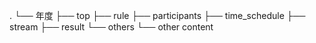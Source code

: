 .
└── 年度
    ├── top
    ├── rule
    ├── participants
    ├── time_schedule
    ├── stream
    ├── result
    └── others
        └── other content
